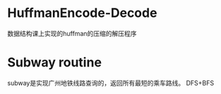 # HuffmanEncode-Decode
数据结构课上实现的huffman的压缩的解压程序

# Subway routine
subway是实现广州地铁线路查询的，返回所有最短的乘车路线。
DFS+BFS
